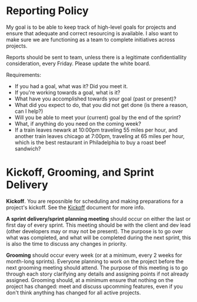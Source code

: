 # Reporting Policy
My goal is to be able to keep track of high-level goals for projects and ensure that adequate and correct resourcing is available.  I also want to make sure we are functioning as a team to complete initiatives across projects.

Reports should be sent to team, unless there is a legitimate confidentiallity consideration, every Friday.  Please update the white board.

Requirements:
- If you had a goal, what was it? Did you meet it.
- If you're working towards a goal, what is it?
- What have you accomplished towards your goal (past or present)?
- What did you expect to do, that you did not get done (is there a reason, can I help?)
- Will you be able to meet your (current) goal by the end of the sprint?
- What, if anything do you need on the coming week?
- If a train leaves newark at 10:00pm traveling 55 miles per hour, and another train leaves chicago at 7:00pm, traveling at 65 miles per hour, which is the best restaurant in Philadelphia to buy a roast beef sandwich?

# Kickoff, Grooming, and Sprint Delivery
**Kickoff**. You are reposnible for scheduling and making preparations for a project's kickoff.  See the [Kickoff](/processes/KICKOFF.md) document for more info.

**A sprint delivery/sprint planning meeting** should occur on either the last or first day of every sprint. This meeting should be with the client and dev lead (other developers may or may not be present). The purpose is to go over what was completed, and what will be completed during the next sprint, this is also the time to discuss any changes in priority.

**Grooming** should occur every week (or at a minimum, every 2 weeks for month-long sprints). Everyone planning to work on the project before the next grooming meeting should attend. The purpose of this meeting is to go through each story clarifying any details and assigning points if not already assigned. Grooming should, at a minimum ensure that nothing on the project has changed: meet and discuss upcomming features, even if you don't think anything has changed for all active projects.
